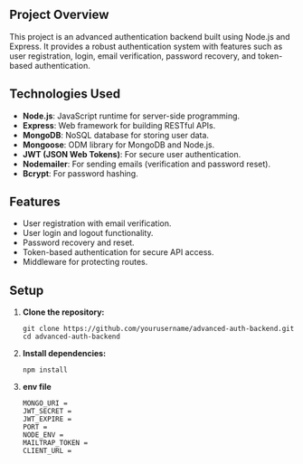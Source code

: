 ## Project Overview
This project is an advanced authentication backend built using Node.js and Express. It provides a robust authentication system with features such as user registration, login, email verification, password recovery, and token-based authentication.

## Technologies Used
- **Node.js**: JavaScript runtime for server-side programming.
- **Express**: Web framework for building RESTful APIs.
- **MongoDB**: NoSQL database for storing user data.
- **Mongoose**: ODM library for MongoDB and Node.js.
- **JWT (JSON Web Tokens)**: For secure user authentication.
- **Nodemailer**: For sending emails (verification and password reset).
- **Bcrypt**: For password hashing.

## Features
- User registration with email verification.
- User login and logout functionality.
- Password recovery and reset.
- Token-based authentication for secure API access.
- Middleware for protecting routes.

## Setup
1. **Clone the repository:**
   ```
   git clone https://github.com/yourusername/advanced-auth-backend.git
   cd advanced-auth-backend
    ```
2. **Install dependencies:**
    ```
    npm install
    ```
3. **env file**
    ```
    MONGO_URI = 
    JWT_SECRET = 
    JWT_EXPIRE = 
    PORT = 
    NODE_ENV = 
    MAILTRAP_TOKEN = 
    CLIENT_URL =
    ```
